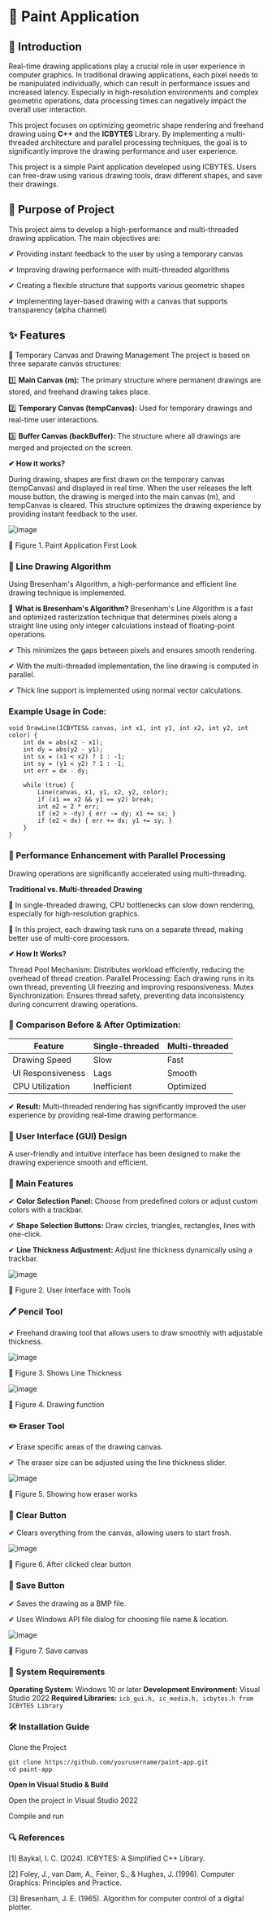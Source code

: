 # 🎨 Paint Application
## 📝 Introduction
<p>Real-time drawing applications play a crucial role in user experience in computer graphics. In traditional drawing applications, each pixel needs to be manipulated individually, which can result in performance issues and increased latency. Especially in high-resolution environments and complex geometric operations, data processing times can negatively impact the overall user interaction.</p>

<p>This project focuses on optimizing geometric shape rendering and freehand drawing using <b>C++</b> and the <b>ICBYTES</b> Library. By implementing a multi-threaded architecture and parallel processing techniques, the goal is to significantly improve the drawing performance and user experience.</p>

<p>This project is a simple Paint application developed using ICBYTES. Users can free-draw using various drawing tools, draw different shapes, and save their drawings.</p>

## 🎯 Purpose of Project
This project aims to develop a high-performance and multi-threaded drawing application. The main objectives are:
<p>✔ Providing instant feedback to the user by using a temporary canvas</p>
<p>✔ Improving drawing performance with multi-threaded algorithms</p>
<p>✔ Creating a flexible structure that supports various geometric shapes</p>
<p>✔ Implementing layer-based drawing with a canvas that supports transparency (alpha channel)</p>

## ✨ Features
📌 Temporary Canvas and Drawing Management
The project is based on three separate canvas structures:
<p>1️⃣ <b> Main Canvas (m):</b> The primary structure where permanent drawings are stored, and freehand drawing takes place.</p>
<p>2️⃣ <b>Temporary Canvas (tempCanvas):</b> Used for temporary drawings and real-time user interactions.</p>
<p>3️⃣ <b>Buffer Canvas (backBuffer):</b> The structure where all drawings are merged and projected on the screen.</p>

 **✔ How it works?**

During drawing, shapes are first drawn on the temporary canvas (tempCanvas) and displayed in real time.
When the user releases the left mouse button, the drawing is merged into the main canvas (m), and tempCanvas is cleared.
This structure optimizes the drawing experience by providing instant feedback to the user.

![image](https://github.com/user-attachments/assets/27d1fcfc-62c7-4ee3-89b2-35857228d650)
<p>🔹 Figure 1. Paint Application First Look</p>

### 📌 Line Drawing Algorithm
Using Bresenham's Algorithm, a high-performance and efficient line drawing technique is implemented.

🔹 **What is Bresenham's Algorithm?**
Bresenham's Line Algorithm is a fast and optimized rasterization technique that determines pixels along a straight line using only integer calculations instead of floating-point operations.
<p>✔ This minimizes the gaps between pixels and ensures smooth rendering.</p>
<p>✔ With the multi-threaded implementation, the line drawing is computed in parallel.</p>
<p>✔ Thick line support is implemented using normal vector calculations.</p>

### Example Usage in Code:

```
void DrawLine(ICBYTES& canvas, int x1, int y1, int x2, int y2, int color) {
    int dx = abs(x2 - x1);
    int dy = abs(y2 - y1);
    int sx = (x1 < x2) ? 1 : -1;
    int sy = (y1 < y2) ? 1 : -1;
    int err = dx - dy;

    while (true) {
        Line(canvas, x1, y1, x2, y2, color);
        if (x1 == x2 && y1 == y2) break;
        int e2 = 2 * err;
        if (e2 > -dy) { err -= dy; x1 += sx; }
        if (e2 < dx) { err += dx; y1 += sy; }
    }
}
```

### 🚀 Performance Enhancement with Parallel Processing
Drawing operations are significantly accelerated using multi-threading.

**Traditional vs. Multi-threaded Drawing**
<p>🔹 In single-threaded drawing, CPU bottlenecks can slow down rendering, especially for high-resolution graphics.</p>
<p>🔹 In this project, each drawing task runs on a separate thread, making better use of multi-core processors.</p>

**✔ How It Works?**

Thread Pool Mechanism: Distributes workload efficiently, reducing the overhead of thread creation.
Parallel Processing: Each drawing runs in its own thread, preventing UI freezing and improving responsiveness.
Mutex Synchronization: Ensures thread safety, preventing data inconsistency during concurrent drawing operations.

### 📌 Comparison Before & After Optimization:

|Feature|Single-threaded|Multi-threaded|
|--------|-------------|---------------|
|Drawing Speed|Slow|Fast|
|UI Responsiveness|Lags|Smooth|
|CPU Utilization|Inefficient|Optimized|

✔ **Result:** Multi-threaded rendering has significantly improved the user experience by providing real-time drawing performance.

### 🎨 User Interface (GUI) Design
A user-friendly and intuitive interface has been designed to make the drawing experience smooth and efficient.

### 📌 Main Features
<p>✔ <b>Color Selection Panel:</b> Choose from predefined colors or adjust custom colors with a trackbar.</p>
<p>✔ <b>Shape Selection Buttons:</b> Draw circles, triangles, rectangles, lines with one-click.</p>
<p>✔ <b>Line Thickness Adjustment:</b> Adjust line thickness dynamically using a trackbar.</p>

![image](https://github.com/user-attachments/assets/f9e05bd2-4264-434e-a8e3-b33a3ea50e87)
<p>🔹 Figure 2. User Interface with Tools</p>

### 🖊️ Pencil Tool
✔ Freehand drawing tool that allows users to draw smoothly with adjustable thickness.

![image](https://github.com/user-attachments/assets/797b974d-7f9d-4df8-a4c8-67723e8a2029)
<p>🔹 Figure 3. Shows Line Thickness</p>

![image](https://github.com/user-attachments/assets/82f8da2f-53a0-4f37-acc8-0b5805df373a)
<p>🔹 Figure 4. Drawing function</p>

### ✏️ Eraser Tool
<p>✔ Erase specific areas of the drawing canvas.</p>
<p>✔ The eraser size can be adjusted using the line thickness slider.</p>

![image](https://github.com/user-attachments/assets/40e41172-0202-4249-bdf1-3ffaab428ff7)
<p>🔹 Figure 5. Showing how eraser works </p>

### 🧹 Clear Button
<p>✔ Clears everything from the canvas, allowing users to start fresh.</p>

![image](https://github.com/user-attachments/assets/b14b71f3-5efa-4fd9-8aed-66380ec73af3)
<p>🔹 Figure 6. After clicked clear button </p>

### 💾 Save Button
<p>✔ Saves the drawing as a BMP file.</p>
<p>✔ Uses Windows API file dialog for choosing file name & location.</p>

![image](https://github.com/user-attachments/assets/0def2367-e8ab-46e0-a421-a73ef4fe0d56)
<p>🔹 Figure 7. Save canvas </p>


### 🔧 System Requirements
**Operating System:** Windows 10 or later
**Development Environment:** Visual Studio 2022
**Required Libraries:** 
```icb_gui.h, ic_media.h, icbytes.h from ICBYTES Library```

### 🛠️ Installation Guide

Clone the Project
```
git clone https://github.com/yourusername/paint-app.git
cd paint-app
```

**Open in Visual Studio & Build**
<p>Open the project in Visual Studio 2022 </p>
<p>Compile and run </p>

### 🔍 References
<p>[1] Baykal, I. C. (2024). ICBYTES: A Simplified C++ Library. </p> 
<p>[2] Foley, J., van Dam, A., Feiner, S., & Hughes, J. (1996). Computer Graphics: Principles and Practice.</p>
<p>[3] Bresenham, J. E. (1965). Algorithm for computer control of a digital plotter.</p>


